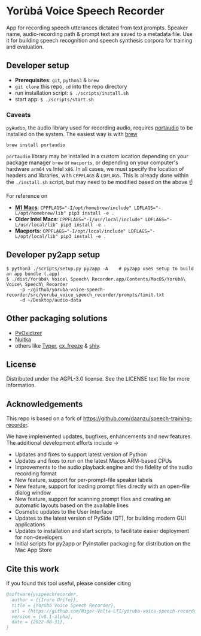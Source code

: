 # Yorùbá Voice Speech Recorder

App for recording speech utterances dictated from text prompts. Speaker name, audio-recording path & prompt text are saved to a metadata file. Use it for building speech recognition and speech synthesis corpora for training and evaluation.


##  Developer setup
 *  **Prerequisites**: `git`, `python3` & `brew`
 * `git clone` this repo, `cd` into the repo directory
 * run installation script: `$ ./scripts/install.sh`
 * start app: `$ ./scripts/start.sh`

### Caveats
`pyAudio`, the audio library used for recording audio, requires [portaudio](http://www.portaudio.com/) to be installed on the system.
The easiest way is with [brew](https://brew.sh/)
```
brew install portaudio
```
`portaudio` library may be installed in a custom location depending on your package manager `brew` or `macports`, or depending on your computer's hardware
`arm64` vs Intel `x86`. In all cases, we must specify the location of headers and libraries, with `CPPFLAGS` & `LDFLAGS`. 
This is already done within the `./install.sh` script, but may need to be modified based on the above :point_up:

For reference on
 - **[M1 Macs](https://en.wikipedia.org/wiki/Apple_M1)**: `CPPFLAGS="-I/opt/homebrew/include" LDFLAGS="-L/opt/homebrew/lib" pip3 install -e .`
 - **Older Intel Macs**: `CPPFLAGS="-I/usr/local/include" LDFLAGS="-L/usr/local/lib" pip3 install -e .`
 - **Macports**: `CPPFLAGS="-I/opt/local/include" LDFLAGS="-L/opt/local/lib" pip3 install -e .`


## Developer py2app setup
```
$ python3 ./scripts/setup.py py2app -A    # py2app uses setup to build an app bundle (.app)
$ ./dist/Yorùbá\ Voice\ Speech\ Recorder.app/Contents/MacOS/Yorùbá\ Voice\ Speech\ Recorder  
     -p ~/github/yoruba-voice-speech-recorder/src/yoruba_voice_speech_recorder/prompts/timit.txt 
     -d ~/Desktop/audio-data
```

## Other packaging solutions
 * [PyOxidizer](https://pyoxidizer.readthedocs.io/en/stable/index.html)
 * [Nuitka](https://doc.qt.io/qtforpython/deployment-nuitka.html)
 * others like [Typer](https://typer.tiangolo.com), [cx_freeze](https://cx-freeze.readthedocs.io/en/latest/) & [shiv](https://shiv.readthedocs.io/en/latest). 

## License
Distributed under the AGPL-3.0 license. See the LICENSE text file for more information.

## Acknowledgements
This repo is based on a fork of https://github.com/daanzu/speech-training-recorder. 

We have implemented updates, bugfixes, enhancements and new features. The additional development efforts include &rarr;
* Updates and fixes to support latest version of Python
* Updates and fixes to run on the latest Macos ARM-based CPUs
* Improvements to the audio playback engine and the fidelity of the audio recording format
* New feature, support for per-prompt-file speaker labels
* New feature, support for loading prompt files directly with an open-file dialog window
* New feature, support for scanning prompt files and creating an automatic layouts based on the available lines
* Cosmetic updates to the User Interface
* Updates to the latest version of PySide (QT), for building modern GUI applications
* Updates to installation and start scripts, to facilitate easier deployment for non-developers
* Initial scripts for py2app or PyInstaller packaging for distribution on the Mac App Store


## Cite this work

If you found this tool useful, please consider citing
```bibtex
@software{yvspeechrecorder,
  author = {{Iroro Orife}},
  title = {Yorùbá Voice Speech Recorder},
  url = {https://github.com/Niger-Volta-LTI/yoruba-voice-speech-recorder},
  version = {v0.1-alpha},
  date = {2022-08-31},
}
```
